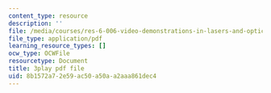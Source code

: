 ```yaml
---
content_type: resource
description: ''
file: /media/courses/res-6-006-video-demonstrations-in-lasers-and-optics-spring-2008/8b1572a72e59ac50a50aa2aaa861dec4_9pD-NW8rsdI.pdf
file_type: application/pdf
learning_resource_types: []
ocw_type: OCWFile
resourcetype: Document
title: 3play pdf file
uid: 8b1572a7-2e59-ac50-a50a-a2aaa861dec4
---
```

